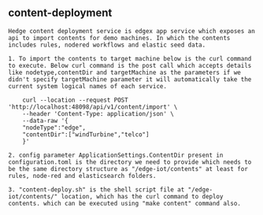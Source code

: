 ## content-deployment
    Hedge content deployment service is edgex app service which exposes an api to import contents for demo machines. In which the contents includes rules, nodered workflows and elastic seed data.

    1. To import the contents to target machine below is the curl command to execute. Below curl command is the post call which accepts details like nodetype,contentDir and targetMachine as the parameters if we didn't specify targetMachine parameter it will automatically take the current system logical names of each service.

        curl --location --request POST 'http://localhost:48098/api/v1/content/import' \
        --header 'Content-Type: application/json' \
        --data-raw '{
        "nodeType":"edge",
        "contentDir":["windTurbine","telco"]
        }'
    
    2. config parameter ApplicationSettings.ContentDir present in configuration.toml is the directory we need to provide which needs to be the same directory structure as "/edge-iot/contents" at least for rules, node-red and elasticsearch folders.

    3. "content-deploy.sh" is the shell script file at "/edge-iot/contents/" location, which has the curl command to deploy contents. which can be executed using "make content" command also.
